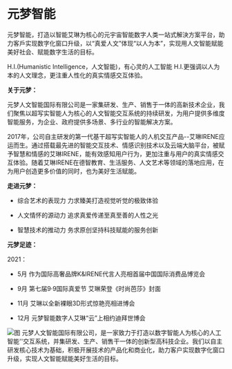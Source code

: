 # 元梦智能


元梦智能，打造以智能艾琳为核心的元宇宙智能数字人类一站式解決方案平台，助力客戶实现数字化窗口升级，以“真爱人文”体现“以人为本”，实现用人文智能赋能美好社会、赋能数字生活的目标。

H.I.(Humanistic Intelligence，人文智能)，有心灵的人工智能 H.I.更强调以人为本的人文理念，更注重人性化的真实情感交互体验。

**关于元梦：**

元梦人文智能国际有限公司是一家集研发、生产、销售于一体的高新技术企业，我们聚焦以超写实智能人为核心的人文智能交互系统的持续研发，为用户提供多维度智能服务，为企业、政府提供多场景、多行业的智能解决方案。

2017年，公司自主研发的第一代基干超写实智能人的人机交互产品--艾琳IRENE应运而生。通过搭载最先进的智能交互技术、情感识别技术以及云端大脑平台，被赋予智慧和情感的艾琳IRENE，能有效感知用户行为，更加注重与用户的真实情感交互体验。随着艾琳IRENE在德智教育、生活服务、人文艺术等领域的落地应用，在为用户创造更多价值的同时，也为美好生活赋能。

**走进元梦：**

- 综合艺术的表现力
  力求臻美打造视觉听觉的极致体验

- 人文情怀的源动力
  追求真爱传递至真至善的人性之光

- 智慧技术的推动力
  务求原创坚持科技赋能的服务创新

**元梦足迹：**

2021：

- 5月
  作为国际高奢品牌K&IRENE代言人亮相首届中国国际消费品博览会

- 9月
  第七届9·9国际真爱节 艾琳荣登《时尚芭莎》封面

- 11月
  艾琳以全新裸眼3D形式惊艳亮相进博会

- 12月
  元梦智能数字人艾琳“云”上相约迪拜世博会

![图](http://www.emogent.com/static/img/irene-2.0661a93.png)
元梦人文智能国际有限公司，是一家致力于打造以数字智能人为核心的人工智能''交互系统，并集研发、生产、销售干一体的创新型高科技企业。我们以自主研发核心技术为基础，积极开展技术的产品化和商业化，助力客户实现数字化窗口升级，实现人文智能赋能美好生活的目标。
